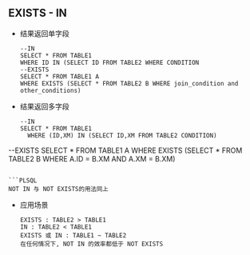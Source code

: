 ## EXISTS - IN

- 结果返回单字段

  ```plsql
  --IN 
  SELECT * FROM TABLE1 
  WHERE ID IN (SELECT ID FROM TABLE2 WHERE CONDITION 
  --EXISTS 
  SELECT * FROM TABLE1 A 
  WHERE EXISTS (SELECT * FROM TABLE2 B WHERE join_condition and other_conditions)
  ```

- 结果返回多字段

  ```plsql
  --IN
  SELECT * FROM TABLE1 
  	WHERE (ID,XM) IN (SELECT ID,XM FROM TABLE2 CONDITION)
--EXISTS
  SELECT * FROM TABLE1 A 
  	WHERE EXISTS (SELECT * FROM TABLE2 B WHERE A.ID = B.XM AND A.XM = B.XM)
  ```
  
  ```PLSQL
  NOT IN 与 NOT EXISTS的用法同上
  ```
  
  - 应用场景
  
    ```plsql
    EXISTS : TABLE2 > TABLE1
    IN : TABLE2 < TABLE1
    EXISTS 或 IN : TABLE1 ~ TABLE2
    在任何情况下, NOT IN 的效率都低于 NOT EXISTS
    ```
  
    